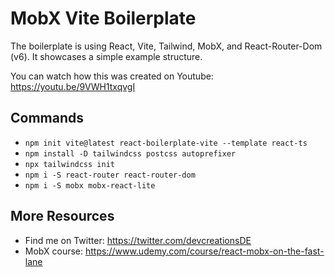 # MobX Vite Boilerplate

The boilerplate is using React, Vite, Tailwind, MobX, and React-Router-Dom (v6).
It showcases a simple example structure.

You can watch how this was created on Youtube: https://youtu.be/9VWH1txqvgI

## Commands

- `npm init vite@latest react-boilerplate-vite --template react-ts`
- `npm install -D tailwindcss postcss autoprefixer`
- `npx tailwindcss init`
- `npm i -S react-router react-router-dom`
- `npm i -S mobx mobx-react-lite`

## More Resources

- Find me on Twitter: https://twitter.com/devcreationsDE
- MobX course: https://www.udemy.com/course/react-mobx-on-the-fast-lane

